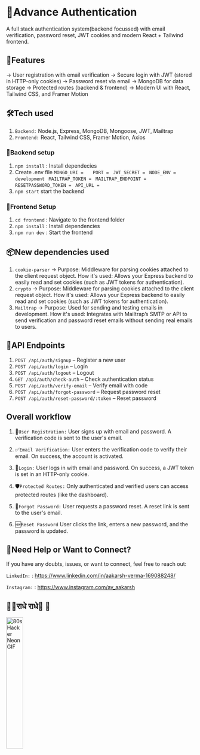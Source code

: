 ﻿# 🔐Advance Authentication

A full stack authentication system(backend focussed) with email verification, password reset, JWT cookies and modern React + Tailwind frontend.

## 🚀Features

-> User registration with email verification
-> Secure login with JWT (stored in HTTP-only cookies)
-> Password reset via email
-> MongoDB for data storage
-> Protected routes (backend & frontend)
-> Modern UI with React, Tailwind CSS, and Framer Motion

## 🛠️Tech used

1. `Backend:` Node.js, Express, MongoDB, Mongoose, JWT, Mailtrap
2. `Frontend:` React, Tailwind CSS, Framer Motion, Axios


###  🔧Backend setup

1. `npm install` : Install dependecies
2. Create .env file 
`MONGO_URI =   `
`PORT = `
`JWT_SECRET = `
`NODE_ENV = development `
`MAILTRAP_TOKEN = `
`MAILTRAP_ENDPOINT = `
`RESETPASSWORD_TOKEN = `
`API_URL = `
3. `npm start` start the backend

###  🎨Frontend Setup

1. `cd frontend` : Navigate to the frontend folder
2. `npm install` : Install dependencies
3. `npm run dev` : Start the frontend

## 📦New dependencies used

1. `cookie-parser` -> 
Purpose: Middleware for parsing cookies attached to the client request object.
How it's used: Allows your Express backend to easily read and set cookies (such as JWT tokens for authentication).
2. `crypto` -> 
 Purpose: Middleware for parsing cookies attached to the client request object.
How it's used: Allows your Express backend to easily read and set cookies (such as JWT tokens for authentication).
3. `Mailtrap` -> 
Purpose: Used for sending and testing emails in development.
How it's used: Integrates with Mailtrap’s SMTP or API to send verification and password reset emails without sending real emails to users.

## 📡API Endpoints

1. `POST /api/auth/signup` – Register a new user
2. `POST /api/auth/login` – Login
3. `POST /api/auth/logout` – Logout
4. `GET /api/auth/check-auth` – Check authentication status
5. `POST /api/auth/verify-email` – Verify email with code
6. `POST /api/auth/forgot-password` – Request password reset
7. `POST /api/auth/reset-password/:token` – Reset password

## Overall workflow

1. 📝`User Registration:`
User signs up with email and password.
A verification code is sent to the user's email.

2. ✅`Email Verification:`
User enters the verification code to verify their email.
On success, the account is activated.

3. 🔐`Login:`
User logs in with email and password.
On success, a JWT token is set in an HTTP-only cookie.

4. 🛡️`Protected Routes:`
Only authenticated and verified users can access protected routes (like the dashboard).

5. 🔁`Forgot Password:`
User requests a password reset.
A reset link is sent to the user's email.

6. 🆕`Reset Password`
User clicks the link, enters a new password, and the password is updated.


## 🤝Need Help or Want to Connect?

If you have any doubts, issues, or want to connect, feel free to reach out:

`LinkedIn:` : https://www.linkedin.com/in/aakarsh-verma-169088248/

`Instagram:` : https://www.instagram.com/av_aakarsh
## 🪈🦚राधे राधे🦚 🪈
<img src="https://c.tenor.com/gJw1HorWHegAAAAd/tenor.gif" width="30%" alt="80s Hacker Neon GIF" />
